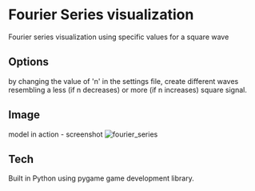 # Fourier Series visualization
Fourier series visualization using specific values for a square wave
## Options
by changing the value of 'n' in the settings file, create different waves resembling a less (if n decreases) or more (if n increases) square signal. 
## Image
model in action - screenshot
![fourier_series](https://user-images.githubusercontent.com/76202883/130350138-033a11bb-5c52-4caa-9375-4cad8aa61370.png)

## Tech
Built in Python using pygame game development library.